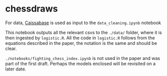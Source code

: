 # chessdraws
For data, [Caissabase](http://caissabase.co.uk/) is used as input to the `data_cleaning.ipynb` notebook

This notebook outputs all the relevant csvs to the `./data/` folder, where it is then ingested by `logistic.R`.
All the code in `logistic.R` follows from the equations described in the paper, the notation is the same and should be clear.

`./notebooks/fighting_chess_index.ipynb` is not used in the paper and was part of the first draft. Perhaps the models enclosed
will be revisited on a later date.
